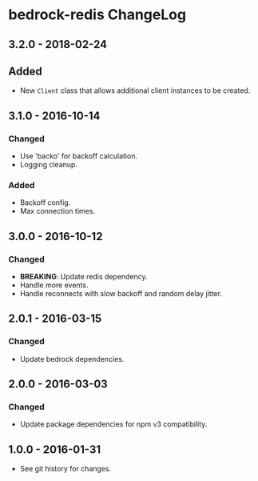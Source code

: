 # bedrock-redis ChangeLog

## 3.2.0 - 2018-02-24

## Added
- New `Client` class that allows additional client instances to be created.

## 3.1.0 - 2016-10-14

### Changed
- Use 'backo' for backoff calculation.
- Logging cleanup.

### Added
- Backoff config.
- Max connection times.

## 3.0.0 - 2016-10-12

### Changed
- **BREAKING**: Update redis dependency.
- Handle more events.
- Handle reconnects with slow backoff and random delay jitter.

## 2.0.1 - 2016-03-15

### Changed
- Update bedrock dependencies.

## 2.0.0 - 2016-03-03

### Changed
- Update package dependencies for npm v3 compatibility.

## 1.0.0 - 2016-01-31

- See git history for changes.
